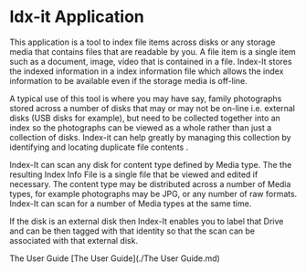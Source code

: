 # Idx-it Application  

This application is a tool to index file items across disks or any storage media that contains files that are readable by you. A file item is a single item such as a document, image, video that is contained in a file. Index-It stores the indexed information in a index information file which allows the index information to be available even if the storage media is off-line. 

A typical use of this tool is where you may have say, family photographs stored across a number of disks that may or may not be on-line i.e. external disks (USB disks for example), but need to be collected together into an index so the photographs can be viewed as a whole rather than just a collection of disks. Index-it can help greatly by managing this collection by identifying and locating duplicate file contents .

Index-It can scan any disk for content type defined by Media type. The the resulting Index Info File is a single file that be viewed and edited if necessary. The content type may be distributed across a number of Media types, for example photographs may be JPG, or any number of raw formats. Index-It can scan for a number of Media types at  the same time.

If the disk is an external disk then Index-It enables you to label that Drive and can be then tagged with that identity so that the scan can be associated with that external disk. 

The User Guide
[The User Guide](./The User Guide.md)
